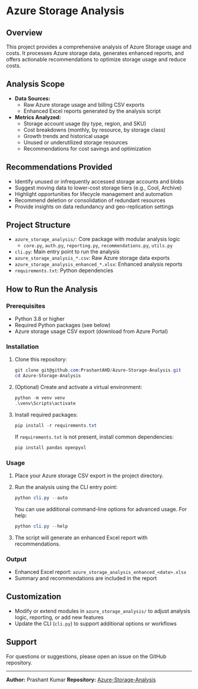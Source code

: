 # Azure Storage Analysis

## Overview
This project provides a comprehensive analysis of Azure Storage usage and costs. It processes Azure storage data, generates enhanced reports, and offers actionable recommendations to optimize storage usage and reduce costs.

## Analysis Scope
- **Data Sources:**
  - Raw Azure storage usage and billing CSV exports
  - Enhanced Excel reports generated by the analysis script
- **Metrics Analyzed:**
  - Storage account usage (by type, region, and SKU)
  - Cost breakdowns (monthly, by resource, by storage class)
  - Growth trends and historical usage
  - Unused or underutilized storage resources
  - Recommendations for cost savings and optimization

## Recommendations Provided
- Identify unused or infrequently accessed storage accounts and blobs
- Suggest moving data to lower-cost storage tiers (e.g., Cool, Archive)
- Highlight opportunities for lifecycle management and automation
- Recommend deletion or consolidation of redundant resources
- Provide insights on data redundancy and geo-replication settings

## Project Structure
- `azure_storage_analysis/`: Core package with modular analysis logic
   - `core.py`, `auth.py`, `reporting.py`, `recommendations.py`, `utils.py`
- `cli.py`: Main entry point to run the analysis
- `azure_storage_analysis_*.csv`: Raw Azure storage data exports
- `azure_storage_analysis_enhanced_*.xlsx`: Enhanced analysis reports
- `requirements.txt`: Python dependencies

## How to Run the Analysis

### Prerequisites
- Python 3.8 or higher
- Required Python packages (see below)
- Azure storage usage CSV export (download from Azure Portal)

### Installation
1. Clone this repository:
   ```powershell
   git clone git@github.com:PrashantAHD/Azure-Storage-Analysis.git
   cd Azure-Storage-Analysis
   ```
2. (Optional) Create and activate a virtual environment:
   ```powershell
   python -m venv venv
   .\venv\Scripts\activate
   ```
3. Install required packages:
   ```powershell
   pip install -r requirements.txt
   ```
   If `requirements.txt` is not present, install common dependencies:
   ```powershell
   pip install pandas openpyxl
   ```

### Usage
1. Place your Azure storage CSV export in the project directory.

2. Run the analysis using the CLI entry point:
   ```powershell
   python cli.py --auto
   ```
   You can use additional command-line options for advanced usage. For help:
   ```powershell
   python cli.py --help
   ```
3. The script will generate an enhanced Excel report with recommendations.

### Output
- Enhanced Excel report: `azure_storage_analysis_enhanced_<date>.xlsx`
- Summary and recommendations are included in the report

## Customization
- Modify or extend modules in `azure_storage_analysis/` to adjust analysis logic, reporting, or add new features
- Update the CLI (`cli.py`) to support additional options or workflows

## Support
For questions or suggestions, please open an issue on the GitHub repository.

---

**Author:** Prashant Kumar
**Repository:** [Azure-Storage-Analysis](https://github.com/PrashantAHD/Azure-Storage-Analysis)
